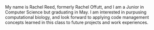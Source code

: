 My name is Rachel Reed, formerly Rachel Offutt, and I am a Junior in Computer Science but graduating in May. 
I am interested in purpusing computational biology, and look forward to applying code management concepts learned
in this class to future projects and work experiences.
